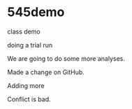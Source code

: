 # 545demo
class demo

doing a trial run


We are going to do some more analyses.

Made a change on GitHub.

Adding more

Conflict is bad.
